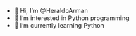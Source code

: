 - 👋 Hi, I’m @HeraldoArman
- 👀 I’m interested in Python programming
- 🌱 I’m currently learning Python

